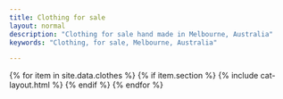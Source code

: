 ```yaml
---
title: Clothing for sale
layout: normal
description: "Clothing for sale hand made in Melbourne, Australia"
keywords: "Clothing, for sale, Melbourne, Australia"

---
```


<style>
.tooltip-wrap {
  position: relative;
}
.tooltip-wrap .tooltip-content {
  display: none;
  position: absolute;
  top: 5%;
  left: 5%;
  right: 5%;
  background-color: #fff;
  padding: .5em;
  opacity: 65%;
}
.tooltip-wrap:hover .tooltip-content {
  display: block;
}
</style>

<div class="container mb-4">

<div class="row border border-light border-top-0">
{% for item in site.data.clothes %}
{% if item.section %}
{% include cat-layout.html %}
{% endif %}
{% endfor %}
</div><!-- end row-->


</div><!-- end container -->
